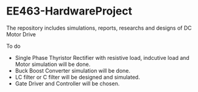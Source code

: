 # EE463-HardwareProject
The repository includes simulations, reports, researchs and designs of DC Motor Drive 


To do 
* Single Phase Thyristor Rectifier with resistive load, indcutive load and Motor simulation will be done.
* Buck Boost Converter simulation will be done.
* LC filter or C filter will be designed and simulated. 
* Gate Driver and Controller will be chosen.
